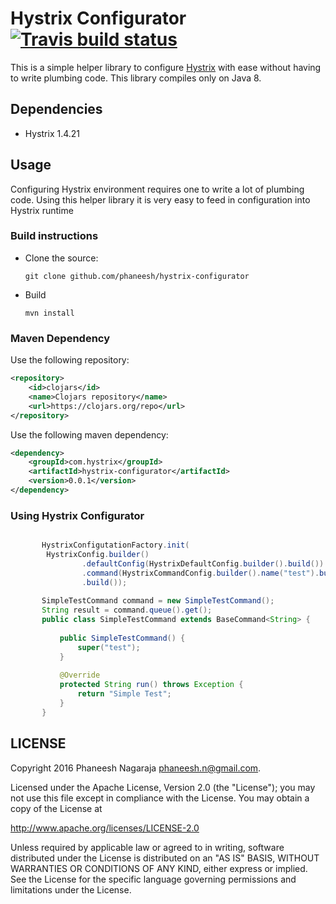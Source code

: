 # Hystrix Configurator [![Travis build status](https://travis-ci.org/phaneesh/hystrix-configurator.svg?branch=master)](https://travis-ci.org/phaneesh/hystrix-configurator)

This is a simple helper library to configure [Hystrix](https://github.com/Netflix/Hystrix) 
with ease without having to write plumbing code.
This library compiles only on Java 8.
 
## Dependencies
* Hystrix 1.4.21  

## Usage
Configuring Hystrix environment requires one to write a lot of plumbing code. Using this helper library it is very easy to
feed in configuration into Hystrix runtime
### Build instructions
  - Clone the source:

        git clone github.com/phaneesh/hystrix-configurator

  - Build

        mvn install

### Maven Dependency
Use the following repository:
```xml
<repository>
    <id>clojars</id>
    <name>Clojars repository</name>
    <url>https://clojars.org/repo</url>
</repository>
```
Use the following maven dependency:
```xml
<dependency>
    <groupId>com.hystrix</groupId>
    <artifactId>hystrix-configurator</artifactId>
    <version>0.0.1</version>
</dependency>
```

### Using Hystrix Configurator
```java

       HystrixConfigutationFactory.init(
        HystrixConfig.builder()
                .defaultConfig(HystrixDefaultConfig.builder().build())
                .command(HystrixCommandConfig.builder().name("test").build())
                .build());
       
       SimpleTestCommand command = new SimpleTestCommand();
       String result = command.queue().get();
       public class SimpleTestCommand extends BaseCommand<String> {
   
           public SimpleTestCommand() {
               super("test");
           }
   
           @Override
           protected String run() throws Exception {
               return "Simple Test";
           }
       }
```

LICENSE
-------

Copyright 2016 Phaneesh Nagaraja <phaneesh.n@gmail.com>.

Licensed under the Apache License, Version 2.0 (the "License");
you may not use this file except in compliance with the License.
You may obtain a copy of the License at

http://www.apache.org/licenses/LICENSE-2.0

Unless required by applicable law or agreed to in writing, software
distributed under the License is distributed on an "AS IS" BASIS,
WITHOUT WARRANTIES OR CONDITIONS OF ANY KIND, either express or implied.
See the License for the specific language governing permissions and
limitations under the License.